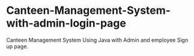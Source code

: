 # Canteen-Management-System-with-admin-login-page
Canteen Management System Using Java with Admin and employee Sign up page.
